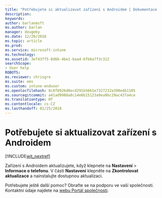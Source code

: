 ```yaml
---
title: "Potřebujete si aktualizovat zařízení s Androidem | Dokumentace Microsoftu"
description: 
keywords: 
author: barlanmsft
ms.author: barlan
manager: dougeby
ms.date: 12/20/2016
ms.topic: article
ms.prod: 
ms.service: microsoft-intune
ms.technology: 
ms.assetid: 3ef43ff5-8d6b-4be1-baa4-6fb6a7f3c312
searchScope:
- User help
ROBOTS: 
ms.reviewer: chrisgre
ms.suite: ems
ms.custom: intune-enduser
ms.openlocfilehash: 8c8f8926d8ecd291b5661e7327232a390e4b1105
ms.sourcegitcommit: a41ad9988a8c14e6b15123a9ea9bc29ac437a4ce
ms.translationtype: HT
ms.contentlocale: cs-CZ
ms.lasthandoff: 01/25/2018
---
```

# <a name="you-need-to-update-your-android-device"></a>Potřebujete si aktualizovat zařízení s Androidem

[!INCLUDE[wit_nextref](includes/end-user-os-update-guidance.md)]

Zařízení s Androidem aktualizujete, když klepnete na **Nastavení** > **Informace o telefonu**. V části __Nastavení__ klepněte na __Zkontrolovat aktualizace__ a nainstalujte dostupnou aktualizaci.

Potřebujete ještě další pomoc? Obraťte se na podporu ve vaší společnosti. Kontaktní údaje najdete na [webu Portál společnosti](https://portal.manage.microsoft.com#HelpDeskDialog).

